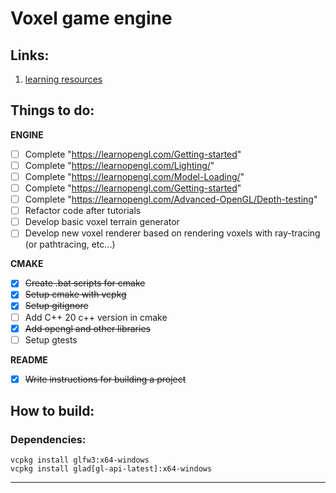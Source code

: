 # Voxel game engine

## Links:
1. [learning resources](./docs/resources.md)

## Things to do:

**ENGINE**

- [ ] Complete "https://learnopengl.com/Getting-started"
- [ ] Complete "https://learnopengl.com/Lighting/"
- [ ] Complete "https://learnopengl.com/Model-Loading/"
- [ ] Complete "https://learnopengl.com/Getting-started"
- [ ] Complete "https://learnopengl.com/Advanced-OpenGL/Depth-testing"
- [ ] Refactor code after tutorials
- [ ] Develop basic voxel terrain generator
- [ ] Develop new voxel renderer based on rendering voxels with ray-tracing (or pathtracing, etc...)

**CMAKE**

- [x] ~~Create .bat scripts for cmake~~
- [x] ~~Setup cmake with vcpkg~~
- [x] ~~Setup gitignore~~
- [ ] Add C++ 20 c++ version in cmake
- [x] ~~Add opengl and other libraries~~
- [ ] Setup gtests

**README**
- [x] ~~Write instructions for building a project~~

## How to build:

### Dependencies:
```
vcpkg install glfw3:x64-windows
vcpkg install glad[gl-api-latest]:x64-windows
```

--------------------------------------------------------------

